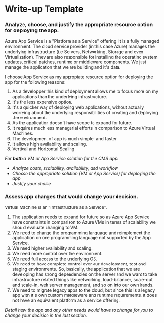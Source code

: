 # Write-up Template

### Analyze, choose, and justify the appropriate resource option for deploying the app.
Azure App Service is a "Platform as a Service" offering. It is a fully managed environment. The cloud service provider (in this case Azure) manages the underlying infrastructure (i.e Servers, Networking, Storage and even Virtualization). They are also responsible for installing the operating system updates, critical patches, runtime or middleware components. We just manage the application that we are building and it's data. 


I choose App Service as my appropiate resource option for deploying the app for the following reasons:

1. As a developper this kind of deployment allows me to focus more on my applications than the underlying infrastructure.
2. It's the less expensive option.
3. It's a quicker way of deploying web applications, without actually worrying about the underlying responsibilities of creating and deploying the environment.
4. As the application doesn't have scope to expand for future.
5. It requires much less managerial efforts in comparison to Azure Virtual Machines.
6. The development of app is much simpler and faster.
7. It allows high availability and scaling.
8. Vertical and Horizontal Scaling


*For **both** a VM or App Service solution for the CMS app:*
- *Analyze costs, scalability, availability, and workflow*
- *Choose the appropriate solution (VM or App Service) for deploying the app*
- *Justify your choice*

### Assess app changes that would change your decision.
Virtual Machine  is an "Infrastructure as a Service".
1. The application needs to expand for future so as Azure App Service have constraints in comparison to Azure VMs in terms of scalability we should evaluate changing to VM.
2. We need to change the programming language and reimplement the application on one programming language not supported by the App Service.
3. We need higher availability and scaling.
4. We need more control over the environment.
5. We need full access to the underlying OS.
6. We need to have complete control over our development, test and staging environments. So, basically, the application that we are developing has strong dependencies on the server and we want to take infrastructure related things like networking, load-balancer, scale-out and scale-in, web server management, and so on into our own hands.
7. We need to migrate legacy apps to the cloud, but since this is a legacy app with it's own custom middleware and runtime requirements, it does not have an equivalent platform as a service offering.


*Detail how the app and any other needs would have to change for you to change your decision in the last section.* 